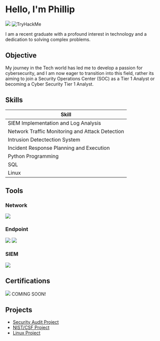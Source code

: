 # Hello, I'm Phillip
<a href="https://linkedin.com/in/PWOODS12"><img src="https://img.shields.io/badge/-LinkedIn-0072b1?&style=for-the-badge&logo=linkedin&logoColor=white" /></a>
<img src="https://tryhackme-badges.s3.amazonaws.com/PHILNYETECHGUY.png" alt="TryHackMe">

I am a recent graduate with a profound interest in technology and a dedication to solving complex problems.

## Objective


My journey in the Tech world has led me to develop a passion for cybersecurity, and I am now eager to transition into this field, rather its aiming to join a Security Operations Center (SOC) as a Tier 1 Analyst or becoming a Cyber Security Tier 1 Analyst.

## Skills

| Skill                                         
|-----------------------------------------------
| SIEM Implementation and Log Analysis         
| Network Traffic Monitoring and Attack Detection 
| Intrusion Detectection System         
| Incident Response Planning and Execution      
| Python Programming                 
| SQL 
| Linux 
## Tools


### Network
<div>
    <img src="https://img.shields.io/badge/-Suricata-EF3B2D?&style=for-the-badge&logo=Suricata&logoColor=white" />
    
</div>

### Endpoint
<div>
    <img src="https://img.shields.io/badge/-Microsoft_Defender_for_Endpoint-00A4EF?&style=for-the-badge&logo=Microsoft&logoColor=white" />
    <img src="https://img.shields.io/badge/-Velociraptor-4B275F?&style=for-the-badge&logo=Velociraptor&logoColor=white" />
</div>

### SIEM
<div>
   
 <img src="https://img.shields.io/badge/-Splunk-000000?&style=for-the-badge&logo=Splunk&logoColor=white" />
    
</div>

## Certifications

<div>
<img src="https://img.shields.io/badge/-Security%2B-FF0000?&style=for-the-badge&logo=CompTIA&logoColor=white" /> COMING SOON!

</div>

## Projects
- [Security Audit Project](https://github.com/PMW25/Security-Audit)
- [NIST/CSF Project](https://github.com/PMW25/NIST-Cybersecurity-Framework-Project)
- [Linux Project](https://github.com/PMW25/Linux-Project)
